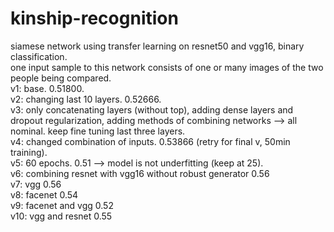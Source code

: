 # kinship-recognition
siamese network using transfer learning on resnet50 and vgg16, binary classification.  
one input sample to this network consists of one or many images of the two people being compared.  
v1: base. 0.51800.  
v2: changing last 10 layers.  0.52666.  
v3: only concatenating layers (without top), adding dense layers and dropout regularization, adding methods of combining networks --> all nominal. keep fine tuning last three layers.   
v4: changed combination of inputs. 0.53866 (retry for final v, 50min training).  
v5: 60 epochs. 0.51 --> model is not underfitting (keep at 25).   
v6: combining resnet with vgg16 without robust generator 0.56  
v7: vgg 0.56  
v8: facenet 0.54  
v9: facenet and vgg 0.52  
v10: vgg and resnet 0.55  
